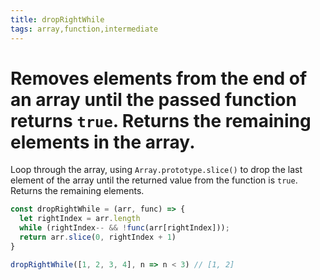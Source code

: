 ```yaml
---
title: dropRightWhile
tags: array,function,intermediate
---
```


# Removes elements from the end of an array until the passed function returns `true`. Returns the remaining elements in the array.

Loop through the array, using `Array.prototype.slice()` to drop the last element of the array until the returned value from the function is `true`.
Returns the remaining elements.

```js
const dropRightWhile = (arr, func) => {
  let rightIndex = arr.length
  while (rightIndex-- && !func(arr[rightIndex]));
  return arr.slice(0, rightIndex + 1)
}
```

```js
dropRightWhile([1, 2, 3, 4], n => n < 3) // [1, 2]
```
